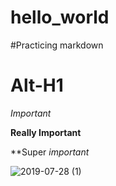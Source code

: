 # hello_world


#Practicing markdown 

Alt-H1
======


*Important*

**Really Important**

**Super _important_



![2019-07-28 (1)](https://user-images.githubusercontent.com/47992414/62088701-d9dd2f00-b22b-11e9-87db-5ba7744985e7.png)
